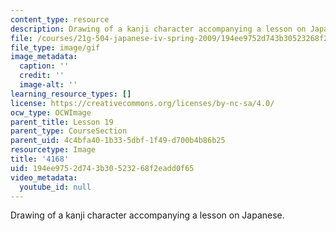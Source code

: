 ```yaml
---
content_type: resource
description: Drawing of a kanji character accompanying a lesson on Japanese.
file: /courses/21g-504-japanese-iv-spring-2009/194ee9752d743b30523268f2eadd0f65_4168.gif
file_type: image/gif
image_metadata:
  caption: ''
  credit: ''
  image-alt: ''
learning_resource_types: []
license: https://creativecommons.org/licenses/by-nc-sa/4.0/
ocw_type: OCWImage
parent_title: Lesson 19
parent_type: CourseSection
parent_uid: 4c4bfa40-1b33-5dbf-1f49-d700b4b86b25
resourcetype: Image
title: '4168'
uid: 194ee975-2d74-3b30-5232-68f2eadd0f65
video_metadata:
  youtube_id: null
---
```

Drawing of a kanji character accompanying a lesson on Japanese.